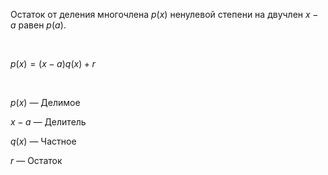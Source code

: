 Остаток от деления многочлена $p(x)$ ненулевой степени на двучлен $x - a$ равен $p(a)$.

<Br>

$p(x) = (x - a) q(x) + r$

<Br>

$p(x)$ — Делимое

$x - a$ — Делитель

$q(x)$ — Частное

$r$ — Остаток